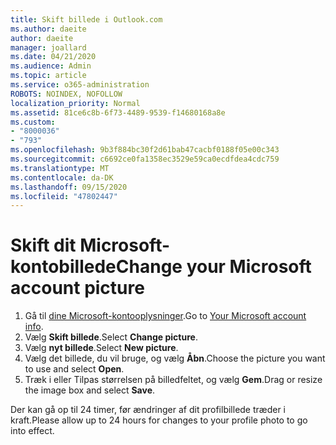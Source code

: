 ```yaml
---
title: Skift billede i Outlook.com
ms.author: daeite
author: daeite
manager: joallard
ms.date: 04/21/2020
ms.audience: Admin
ms.topic: article
ms.service: o365-administration
ROBOTS: NOINDEX, NOFOLLOW
localization_priority: Normal
ms.assetid: 81ce6c8b-6f73-4489-9539-f14680168a8e
ms.custom:
- "8000036"
- "793"
ms.openlocfilehash: 9b3f884bc30f2d61bab47cacbf0188f05e00c343
ms.sourcegitcommit: c6692ce0fa1358ec3529e59ca0ecdfdea4cdc759
ms.translationtype: MT
ms.contentlocale: da-DK
ms.lasthandoff: 09/15/2020
ms.locfileid: "47802447"
---
```

# <a name="change-your-microsoft-account-picture"></a><span data-ttu-id="ffb2e-102">Skift dit Microsoft-kontobillede</span><span class="sxs-lookup"><span data-stu-id="ffb2e-102">Change your Microsoft account picture</span></span>

1. <span data-ttu-id="ffb2e-103">Gå til [dine Microsoft-kontooplysninger](https://go.microsoft.com/fwlink/p/?linkid=860841).</span><span class="sxs-lookup"><span data-stu-id="ffb2e-103">Go to [Your Microsoft account info](https://go.microsoft.com/fwlink/p/?linkid=860841).</span></span>
2. <span data-ttu-id="ffb2e-104">Vælg **Skift billede**.</span><span class="sxs-lookup"><span data-stu-id="ffb2e-104">Select **Change picture**.</span></span>
3. <span data-ttu-id="ffb2e-105">Vælg **nyt billede**.</span><span class="sxs-lookup"><span data-stu-id="ffb2e-105">Select **New picture**.</span></span>
4. <span data-ttu-id="ffb2e-106">Vælg det billede, du vil bruge, og vælg **Åbn**.</span><span class="sxs-lookup"><span data-stu-id="ffb2e-106">Choose the picture you want to use and select **Open**.</span></span>
5. <span data-ttu-id="ffb2e-107">Træk i eller Tilpas størrelsen på billedfeltet, og vælg **Gem**.</span><span class="sxs-lookup"><span data-stu-id="ffb2e-107">Drag or resize the image box and select **Save**.</span></span>

<span data-ttu-id="ffb2e-108">Der kan gå op til 24 timer, før ændringer af dit profilbillede træder i kraft.</span><span class="sxs-lookup"><span data-stu-id="ffb2e-108">Please allow up to 24 hours for changes to your profile photo to go into effect.</span></span>